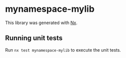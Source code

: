 # mynamespace-mylib

This library was generated with [Nx](https://nx.dev).

## Running unit tests

Run `nx test mynamespace-mylib` to execute the unit tests.
